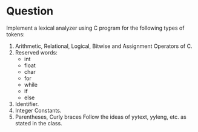# Question

Implement a lexical analyzer using C program for the following types of tokens:

1. Arithmetic, Relational, Logical, Bitwise and Assignment Operators of C.
2. Reserved words:
   - int
   - float
   - char
   - for
   - while
   - if
   - else
3. Identifier.
4. Integer Constants.
5. Parentheses, Curly braces
Follow the ideas of yytext, yyleng, etc. as stated in the class.